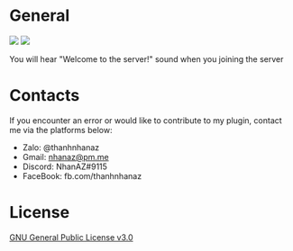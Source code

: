 # General

[![](https://poggit.pmmp.io/shield.state/CustomJoinSound)](https://poggit.pmmp.io/p/CustomJoinSound) [![](https://poggit.pmmp.io/shield.api/CustomJoinSound)](https://poggit.pmmp.io/p/CustomJoinSound)

You will hear "Welcome to the server!" sound when you joining the server

# Contacts
If you encounter an error or would like to contribute to my plugin, contact me via the platforms below:

- Zalo: @thanhnhanaz
- Gmail: nhanaz@pm.me
- Discord: NhanAZ#9115
- FaceBook: fb.com/thanhnhanaz

# License
[GNU General Public License v3.0](https://www.gnu.org/licenses/gpl-3.0.html)
